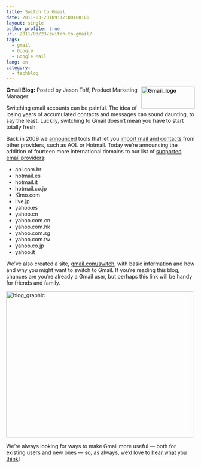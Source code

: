 ```yaml
---
title: Switch to Gmail
date: 2011-03-23T09:12:00+00:00
layout: single
author_profile: true
url: 2011/03/23/switch-to-gmail/
tags:
  - gmail
  - Google
  - Google Mail
lang: en
category: 
  - techblog
---
```

**[<img title="Gmail_logo" border="0" alt="Gmail_logo" align="right" src="http://lh6.ggpht.com/_vaUVXcmC3OI/TYmyUwTNUvI/AAAAAAAADyA/DV7HWd7o9UY/Gmail_logo_thumb%5B2%5D.png?imgmax=800" width="143" height="59" />](http://lh3.ggpht.com/_vaUVXcmC3OI/TYmySh_P3gI/AAAAAAAADx8/tH3On_ApIdg/s1600-h/Gmail_logo%5B4%5D.png)Gmail Blog:** Posted by Jason Toff, Product Marketing Manager

Switching email accounts can be painful. The idea of losing years of accumulated contacts and messages can sound daunting, to say the least. Luckily, switching to Gmail doesn’t mean you have to start totally fresh.

Back in 2009 we [announced](http://gmailblog.blogspot.com/2009/05/import-your-mail-and-contacts-from.html) tools that let you [import mail and contacts](http://mail.google.com/support/bin/static.py?page=guide.cs&guide=25413&topic=25414) from other providers, such as AOL or Hotmail. Today we’re announcing the addition of fourteen more international domains to our list of [supported email providers](http://mail.google.com/support/bin/answer.py?hl=en&ctx=mail&answer=1208658&topic=28730):

  * aol.com.br 
  * hotmail.es 
  * hotmail.it 
  * hotmail.co.jp 
  * Kimo.com 
  * live.jp 
  * yahoo.es 
  * yahoo.cn 
  * yahoo.com.cn 
  * yahoo.com.hk 
  * yahoo.com.sg 
  * yahoo.com.tw 
  * yahoo.co.jp 
  * yahoo.it

We’ve also created a site, [gmail.com/switch](http://www.gmail.com/switch), with basic information and how and why you might want to switch to Gmail. If you’re reading this blog, chances are you’re already a Gmail user, but perhaps this link will be handy for friends and family.

[<img title="blog_graphic" border="0" alt="blog_graphic" src="http://lh3.ggpht.com/_vaUVXcmC3OI/TYmya7zSyNI/AAAAAAAADyI/Oqa-s0nsIA0/blog_graphic_thumb%5B4%5D.png?imgmax=800" width="500" height="391" />](http://lh3.ggpht.com/_vaUVXcmC3OI/TYmyX2_eCmI/AAAAAAAADyE/flGNx7x6rMY/s1600-h/blog_graphic%5B6%5D.png)

We’re always looking for ways to make Gmail more useful — both for existing users and new ones — so, as always, we’d love to [hear what you think](http://www.google.com/support/forum/p/gmail)!